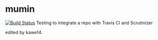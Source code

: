 mumin
=====

[![Build Status](https://travis-ci.org/weleoka/mumin.svg?branch=master)](https://travis-ci.org/weleoka/mumin)
Testing to integrate a repo with Travis CI and Scrutinizer


edited by kawe14.
